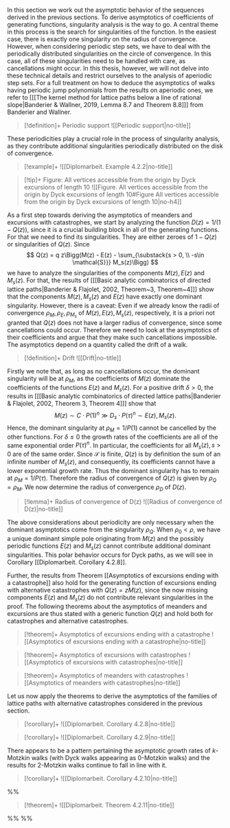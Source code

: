 In this section we work out the asymptotic behavior of the sequences derived in the previous sections. To derive asymptotics of coefficients of generating functions, singularity analysis is the way to go. A central theme in this process is the search for singularities of the function. In the easiest case, there is exactly one singularity on the radius of convergence.
However, when considering periodic step sets, we have to deal with the periodically distributed singularities on the circle of convergence. In this case, all of these singularities need to be handled with care, as cancellations might occur. In this thesis, however, we will not delve into these technical details and restrict ourselves to the analysis of aperiodic step sets.
For a full treatment on how to deduce the asymptotics of walks having periodic jump polynomials from the results on aperiodic ones, we refer to \[[[The kernel method for lattice paths below a line of rational slope|Banderier & Wallner, 2019, Lemma 8.7 and Theorem 8.8]]\] from Banderier and Wallner.

> [!definition]+ Periodic support
> ![[Periodic support|no-title]]

These periodicities play a crucial role in the process of singularity analysis, as they contribute additional singularities periodically distributed on the disk of convergence.

> [!example]+ 
> ![[Diplomarbeit. Example 4.2.2|no-title]]

> [!tip]+ Figure: All vertices accessible from the origin by Dyck excursions of length 10
> ![[Figure. All vertices accessible from the origin by Dyck excursions of length 10#Figure All vertices accessible from the origin by Dyck excursions of length 10|no-h4]]

As a first step towards deriving the asymptotics of meanders and excursions with catastrophes, we start by analyzing the function $D(z) = 1/(1-Q(z))$, since it is a crucial building block in all of the generating functions. For that we need to find its singularities. They are either zeroes of $1 - Q(z)$ or singularities of $Q(z)$. Since
$$
Q(z) = q z\Bigg(M(z) - E(z) - \sum_{\substack{s > 0, \\ -s\in \mathcal{S}}} M_s(z)\Bigg)
$$
we have to analyze the singularities of the components $M(z), E(z)$ and $M_s(z)$. For that, the results of \[[[Basic analytic combinatorics of directed lattice paths|Banderier & Flajolet, 2002, Theorem~3, Theorem~4]]\] show that the components $M(z), M_s(z)$ and $E(z)$ have exactly one dominant singularity.
However, there is a caveat: Even if we already know the radii of convergence $\rho_M,\rho_E,\rho_{M_s}$ of $M(z), E(z), M_s(z)$, respectively, it is a priori not granted that $Q(z)$ does not have a larger radius of convergence, since some cancellations could occur. 
Therefore we need to look at the asymptotics of their coefficients and argue that they make such cancellations impossible.
The asymptotics depend on a quantity called the drift of a walk.



> [!definition]+ Drift
> ![[Drift|no-title]]

Firstly we note that, as long as no cancellations occur, the dominant singularity will be at $\rho_M$, as the coefficients of $M(z)$ dominate the coefficients of the functions $E(z)$ and $M_s(z)$.
For a positive drift $\delta > 0$, the results in \[[[Basic analytic combinatorics of directed lattice paths|Banderier & Flajolet, 2002, Theorem 3, Theorem 4]]\] show that $$
M(z) \sim C \cdot P(1)^n \gg D_s \cdot P(\tau)^n \sim E(z), M_s(z).
$$
Hence, the dominant singularity at $\rho_M = 1/P(1)$ cannot be cancelled by the other functions.
For $\delta \leq 0$ the growth rates of the coefficients are all of the same exponential order $P(\tau)^n$. In particular, the coefficients for all $M_s(z), s > 0$ are of the same order. Since $\mathcal{S}$ is finite, $Q(z)$ is by definition the sum of an infinite number of $M_s(z)$, and consequently, its coefficients cannot have a lower exponential growth rate.
Thus the dominant singularity has to remain at $\rho_M = 1/P(\tau)$.
Therefore the radius of convergence of $Q(z)$ is given by $\rho_Q = \rho_M$. 
We now determine the radius of convergence $\rho_D$ of $D(z)$.

> [!lemma]+ Radius of convergence of D(z)
> ![[Radius of convergence of D(z)|no-title]]



The above considerations about periodicity are only necessary when the dominant asymptotics come from the singularity $\rho_Q$.
When $\rho_0 < \rho$, we have a unique dominant simple pole originating from $M(z)$ and the possibly periodic functions $E(z)$ and $M_s(z)$ cannot contribute additional dominant singularities. 
This polar behavior occurs for Dyck paths, as we will see in Corollary [[Diplomarbeit. Corollary 4.2.8]].

Further, the results from Theorem [[Asymptotics of excursions ending with a catastrophe]] also hold for the generating function of excursions ending with alternative catastrophes with $Q(z) = zM(z)$, since the now missing components $E(z)$ and $M_s(z)$ do not contribute relevant singularities in the proof.
The following theorems about the asymptotics of meanders and excursions are thus stated with a generic function $Q(z)$ and hold both for catastrophes and alternative catastrophes.

> [!theorem]+ Asymptotics of excursions ending with a catastrophe
> ![[Asymptotics of excursions ending with a catastrophe|no-title]]



> [!theorem]+ Asymptotics of excursions with catastrophes
> ![[Asymptotics of excursions with catastrophes|no-title]]



> [!theorem]+ Asymptotics of meanders with catastrophes
> ![[Asymptotics of meanders with catastrophes|no-title]]



Let us now apply the theorems to derive the asymptotics of the families of lattice paths with alternative catastrophes considered in the previous section.

> [!corollary]+ 
> ![[Diplomarbeit. Corollary 4.2.8|no-title]]



> [!corollary]+ 
> ![[Diplomarbeit. Corollary 4.2.9|no-title]]



There appears to be a pattern pertaining the asymptotic growth rates of $k$-Motzkin walks (with Dyck walks appearing as $0$-Motzkin walks) and the results for $2$-Motzkin walks continue to fall in line with it.

> [!corollary]+ 
> ![[Diplomarbeit. Corollary 4.2.10|no-title]]

 %%



> [!theorem]+ 
> ![[Diplomarbeit. Theorem 4.2.11|no-title]]



%% %%

